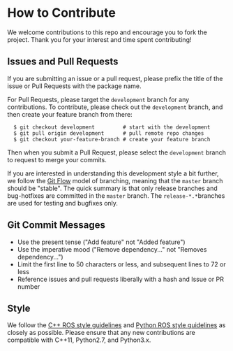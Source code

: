 # How to Contribute

We welcome contributions to this repo and encourage you to fork the project.
Thank you for your interest and time spent contributing!

## Issues and Pull Requests

If you are submitting an issue or a pull request, please prefix the title of the issue
or Pull Requests with the package name.

For Pull Requests, please target the `development` branch for any contributions.
To contribute, please check out the `development` branch, and then create your feature
branch from there:
```
  $ git checkout development         # start with the development
  $ git pull origin development      # pull remote repo changes
  $ git checkout your-feature-branch # create your feature branch
```
Then when you submit a Pull Request, please select the `development` branch to request
to merge your commits.

If you are interested in understanding this development style a bit further,
we follow the [Git Flow](http://nvie.com/posts/a-successful-git-branching-model/)
model of branching, meaning that the `master` branch should be "stable". The quick
summary is that only release branches and bug-hotfixes are committed in the `master`
branch. The `release-*.*`branches are used for testing and bugfixes only. 

## Git Commit Messages

- Use the present tense ("Add feature" not "Added feature")
- Use the imperative mood ("Remove dependency..." not "Removes dependency...")
- Limit the first line to 50 characters or less, and subsequent lines to 72 or less
- Reference issues and pull requests liberally with a hash and Issue or PR number

## Style 

We follow the [C++ ROS style guidelines](http://ros.org/wiki/CppStyleGuide) and 
[Python ROS style guidelines](http://wiki.ros.org/PyStyleGuide) as closely as possible.
Please ensure that any new contributions are compatible with C++11, Python2.7, and Python3.x.
